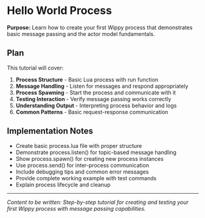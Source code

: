 # Hello World Process

<!-- Metadata -->
<!-- 
Topic: First Process Tutorial
Type: Hands-on Tutorial
Audience: Beginners
Estimated Reading Time: 15 minutes
Prerequisites: Installation complete
TOC: w.tree → getting-started → first-application → hello-world-process.md
-->

**Purpose:** Learn how to create your first Wippy process that demonstrates basic message passing and the actor model fundamentals.

## Plan

This tutorial will cover:

1. **Process Structure** - Basic Lua process with run function
2. **Message Handling** - Listen for messages and respond appropriately
3. **Process Spawning** - Start the process and communicate with it
4. **Testing Interaction** - Verify message passing works correctly
5. **Understanding Output** - Interpreting process behavior and logs
6. **Common Patterns** - Basic request-response communication

## Implementation Notes

- Create basic process.lua file with proper structure
- Demonstrate process.listen() for topic-based message handling
- Show process.spawn() for creating new process instances
- Use process.send() for inter-process communication
- Include debugging tips and common error messages
- Provide complete working example with test commands
- Explain process lifecycle and cleanup

---

*Content to be written: Step-by-step tutorial for creating and testing your first Wippy process with message passing capabilities.*
